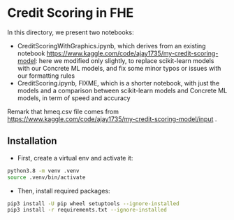 # Credit Scoring in FHE

In this directory, we present two notebooks:

- CreditScoringWithGraphics.ipynb, which derives from an existing notebook https://www.kaggle.com/code/ajay1735/my-credit-scoring-model: here we modified only slightly, to replace scikit-learn models with our Concrete ML models, and fix some minor typos or issues with our formatting rules
- CreditScoring.ipynb, FIXME, which is a shorter notebook, with just the models and a comparison between scikit-learn models and Concrete ML models, in term of speed and accuracy

Remark that hmeq.csv file comes from https://www.kaggle.com/code/ajay1735/my-credit-scoring-model/input .

## Installation

- First, create a virtual env and activate it:

<!--pytest-codeblocks:skip-->

```bash
python3.8 -m venv .venv
source .venv/bin/activate
```

- Then, install required packages:

<!--pytest-codeblocks:skip-->

```bash
pip3 install -U pip wheel setuptools --ignore-installed
pip3 install -r requirements.txt --ignore-installed
```
